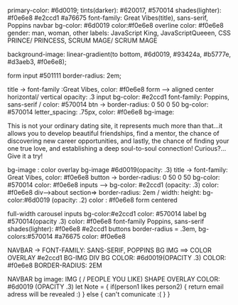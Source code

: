 
<!-- ******GENERAL**************** -->

 primary-color: #6d0019;
 tints(darker): #620017, #570014
 shades(lighter): #f0e6e8 #e2ccd1 #a76675
font-family: Great Vibes(title), sans-serif, Poppins
navbar bg-color: #6d0019 color:#f0e6e8 overline color: #f0e6e8
gender: man, woman, other
labels: JavaScript King, JavaScriptQueeen, CSS PRINCE/ PRINCESS, SCRUM MAGE/ SCRUM MAGE
 <!-- ************************************************ -->
 
 <!-- HERMON -->
background-image: linear-gradient(to bottom, #6d0019, #93424a, #b5777e, #d3aeb3, #f0e6e8);

 form input #501111
 border-radius: 2em;
 <!-- ****************************************** -->

 <!-- MESEKEREM -->
 title -> font-family :Great Vibes,
 color: #f0e6e8
 form --> aligned center horizontal/ vertical
 opacity: .3
 input bg-color: #e2ccd1
 font-family: Poppins, sans-serif / color: #570014
 btn -> border-radius: 0 50 0 50 bg-color: #570014 
 letter_spacing: .75px, color: #f0e6e8
 bg-image:
 <p>This is not your ordinary dating site, it represents much more than that...it allows you to develop beautiful friendships, find a mentor, the chance of discovering new career opportunities, and lastly, the chance of finding your one true love, and establishing a deep soul-to-soul connection! Curious?... Give it a try!</p>
<!-- **************************************************** -->

<!-- SEGEN -->
bg-image : color overlay bg-image #6d0019(opacity: .3)
title -> font-family:  Great Vibes, color: #f0e6e8
button -> border-radius: 0 50 0 50 bg-color: #570014 color: #f0e6e8
inputs --> bg-color: #e2ccd1 (opacity: .3) color: #f0e6e8
div-->about section=> border-radius: 2em / width: height: bg-color:#6d0019 (opacity: .2) color : #f0e6e8
form centered 
<!-- ******************************************************* -->

<!-- ISAIAS -->
full-width carousel
inputs bg-color:#e2ccd1 color:  #570014
label bg #570014(opacity .3) color: #f0e6e8
font-family Poppins, sans-serif
 shades(lighter): #f0e6e8 #e2ccd1 
buttons border-radius = .3em, bg-colors:#570014  #a76675 color: #f0e6e8
<!-- ****************************************************************** -->

<!-- TESTIMONIALS -->
NAVBAR -> FONT-FAMILY: SANS-SERIF, POPPINS
BG IMG ==> COLOR OVERLAY #e2ccd1  BG-IMG
DIV BG COLOR: #6d0019(OPACITY .3) COLOR: #f0e6e8 BORDER-RADIUS: 2EM
<!-- ********************************************************* -->

<!-- MATCH -->
NAVBAR
bg image:
IMG ( / PEOPLE YOU LIKE)
SHAPE OVERLAY COLOR: #6d0019 (OPACITY .3) 
let Note = {
  if(person1 likes person2) {
    return email adress will be revealed :)
  } else {
    can't comunicate :(
  }
}